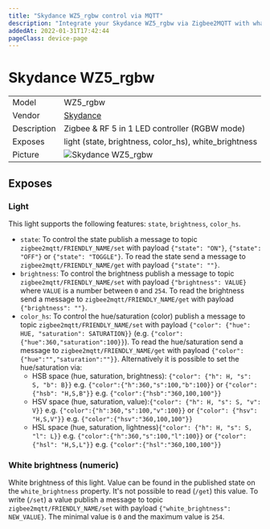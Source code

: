 ```yaml
---
title: "Skydance WZ5_rgbw control via MQTT"
description: "Integrate your Skydance WZ5_rgbw via Zigbee2MQTT with whatever smart home infrastructure you are using without the vendor's bridge or gateway."
addedAt: 2022-01-31T17:42:44
pageClass: device-page
---
```


<!-- !!!! -->
<!-- ATTENTION: This file is auto-generated through docgen! -->
<!-- You can only edit the "Notes"-Section between the two comment lines "Notes BEGIN" and "Notes END". -->
<!-- Do not use h1 or h2 heading within "## Notes"-Section. -->
<!-- !!!! -->

# Skydance WZ5_rgbw

|     |     |
|-----|-----|
| Model | WZ5_rgbw  |
| Vendor  | [Skydance](/supported-devices/#v=Skydance)  |
| Description | Zigbee & RF 5 in 1 LED controller (RGBW mode) |
| Exposes | light (state, brightness, color_hs), white_brightness |
| Picture | ![Skydance WZ5_rgbw](https://www.zigbee2mqtt.io/images/devices/WZ5_rgbw.png) |


<!-- Notes BEGIN: You can edit here. Add "## Notes" headline if not already present. -->


<!-- Notes END: Do not edit below this line -->




## Exposes

### Light 
This light supports the following features: `state`, `brightness`, `color_hs`.
- `state`: To control the state publish a message to topic `zigbee2mqtt/FRIENDLY_NAME/set` with payload `{"state": "ON"}`, `{"state": "OFF"}` or `{"state": "TOGGLE"}`. To read the state send a message to `zigbee2mqtt/FRIENDLY_NAME/get` with payload `{"state": ""}`.
- `brightness`: To control the brightness publish a message to topic `zigbee2mqtt/FRIENDLY_NAME/set` with payload `{"brightness": VALUE}` where `VALUE` is a number between `0` and `254`. To read the brightness send a message to `zigbee2mqtt/FRIENDLY_NAME/get` with payload `{"brightness": ""}`.
- `color_hs`: To control the hue/saturation (color) publish a message to topic `zigbee2mqtt/FRIENDLY_NAME/set` with payload `{"color": {"hue": HUE, "saturation": SATURATION}}` (e.g. `{"color":{"hue":360,"saturation":100}}`). To read the hue/saturation send a message to `zigbee2mqtt/FRIENDLY_NAME/get` with payload `{"color":{"hue":"","saturation":""}}`. Alternatively it is possible to set the hue/saturation via:
  - HSB space (hue, saturation, brightness): `{"color": {"h": H, "s": S, "b": B}}` e.g. `{"color":{"h":360,"s":100,"b":100}}` or `{"color": {"hsb": "H,S,B"}}` e.g. `{"color":{"hsb":"360,100,100"}}`
  - HSV space (hue, saturation, value):`{"color": {"h": H, "s": S, "v": V}}` e.g. `{"color":{"h":360,"s":100,"v":100}}` or `{"color": {"hsv": "H,S,V"}}` e.g. `{"color":{"hsv":"360,100,100"}}`
  - HSL space (hue, saturation, lightness)`{"color": {"h": H, "s": S, "l": L}}` e.g. `{"color":{"h":360,"s":100,"l":100}}` or `{"color": {"hsl": "H,S,L"}}` e.g. `{"color":{"hsl":"360,100,100"}}`

### White brightness (numeric)
White brightness of this light.
Value can be found in the published state on the `white_brightness` property.
It's not possible to read (`/get`) this value.
To write (`/set`) a value publish a message to topic `zigbee2mqtt/FRIENDLY_NAME/set` with payload `{"white_brightness": NEW_VALUE}`.
The minimal value is `0` and the maximum value is `254`.


